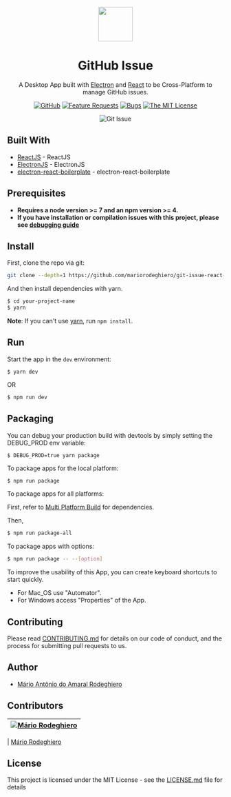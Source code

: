 <div align="center">

<img src="https://raw.githubusercontent.com/mariorodeghiero/git-issue-react-electronjs/master/resources/icon.ico" width="80px" height="80px" /> <h1>GitHub Issue </h1>

<p align="center">
    A Desktop App built with  <a href="http://electron.atom.io/">Electron</a> and <a href="https://facebook.github.io/react/">React</a> to be Cross-Platform to manage GitHub issues.
</p>

</div>

<div align="center">

[![GitHub](https://img.shields.io/github/tag/mariorodeghiero/git-issue-react-electronjs.svg?style=flat-square)](https://github.com/mariorodeghiero/git-issue-react-electronjs/tags)
[![Feature Requests](https://img.shields.io/github/issues/mariorodeghiero/git-issue-react-electronjs/feature-request.svg)](https://github.com/mariorodeghiero/git-issue-react-electronjs/issues?q=is%3Aopen+is%3Aissue+label%3Afeature-request+sort%3Areactions-%2B1-desc)
[![Bugs](https://img.shields.io/github/issues/mariorodeghiero/git-issue-react-electronjs/bug.svg)](https://github.com/mariorodeghiero/git-issue-react-electronjs/issues?utf8=✓&q=is%3Aissue+is%3Aopen+label%3Abug)
[![The MIT License](https://img.shields.io/badge/license-MIT-blue.svg?style=flat-square)](http://opensource.org/licenses/MIT)

</div>

<div align="center">

![Git Issue](https://user-images.githubusercontent.com/24671133/48907228-f7145f00-ee4d-11e8-8000-a21130cc25d0.gif)

<!-- ![Git Issue](./resources/screenShot.png) -->

</div>

## Built With

- [ReactJS](https://reactjs.org) - ReactJS
- [ElectronJS](https://electronjs.org) - ElectronJS
- [electron-react-boilerplate](https://github.com/chentsulin/electron-react-boilerplate) - electron-react-boilerplate

## Prerequisites

- **Requires a node version >= 7 and an npm version >= 4.**
- **If you have installation or compilation issues with this project, please see [debugging guide](https://github.com/electron-react-boilerplate/electron-react-boilerplate/issues/400)**

## Install

First, clone the repo via git:

```bash
git clone --depth=1 https://github.com/mariorodeghiero/git-issue-react-electronjs.git your-project-name
```

And then install dependencies with yarn.

```bash
$ cd your-project-name
$ yarn
```

**Note**: If you can't use [yarn](https://github.com/yarnpkg/yarn), run `npm install`.

## Run

Start the app in the `dev` environment:

```
$ yarn dev
```

OR

```bash
$ npm run dev
```

## Packaging

You can debug your production build with devtools by simply setting the DEBUG_PROD env variable:

```
$ DEBUG_PROD=true yarn package
```

To package apps for the local platform:

```bash
$ npm run package
```

To package apps for all platforms:

First, refer to [Multi Platform Build](https://www.electron.build/multi-platform-build) for dependencies.

Then,

```bash
$ npm run package-all
```

To package apps with options:

```bash
$ npm run package -- --[option]
```

To improve the usability of this App, you can create keyboard shortcuts to start quickly.

- For Mac_OS use "Automator".
- For Windows access "Properties" of the App.

## Contributing

Please read [CONTRIBUTING.md](CONTRIBUTING.md) for details on our code of conduct, and the process for submitting pull requests to us.

## Author

- [Mário Antônio do Amaral Rodeghiero](https://github.com/mariorodeghiero)

## Contributors

| [![Mário Rodeghiero](https://avatars1.githubusercontent.com/u/24671133?s=88&v=4)](https://github.com/mariorodeghiero) |
| --------------------------------------------------------------------------------------------------------------------- |


| [Mário Rodeghiero](https://github.com/mariorodeghiero)

## License

This project is licensed under the MIT License - see the [LICENSE.md](LICENSE.md) file for details
